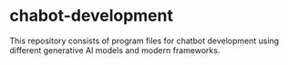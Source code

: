 # chabot-development
This repository consists of program files for chatbot development using different generative AI models and modern frameworks.
